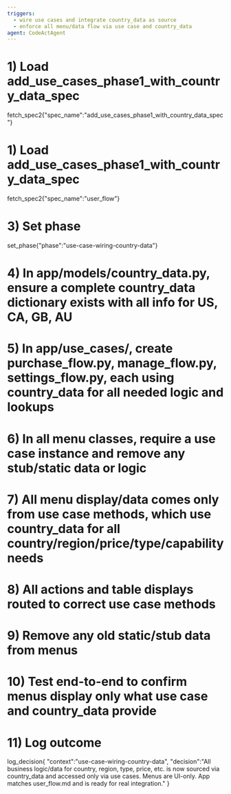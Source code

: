```yaml
---
triggers:
  - wire use cases and integrate country_data as source
  - enforce all menu/data flow via use case and country_data
agent: CodeActAgent
---
```


# 1) Load add_use_cases_phase1_with_country_data_spec
fetch_spec2{"spec_name":"add_use_cases_phase1_with_country_data_spec"}

# 1) Load add_use_cases_phase1_with_country_data_spec
fetch_spec2{"spec_name":"user_flow"}

# 3) Set phase
set_phase{"phase":"use-case-wiring-country-data"}

# 4) In app/models/country_data.py, ensure a complete country_data dictionary exists with all info for US, CA, GB, AU
# 5) In app/use_cases/, create purchase_flow.py, manage_flow.py, settings_flow.py, each using country_data for all needed logic and lookups
# 6) In all menu classes, require a use case instance and remove any stub/static data or logic
# 7) All menu display/data comes only from use case methods, which use country_data for all country/region/price/type/capability needs
# 8) All actions and table displays routed to correct use case methods
# 9) Remove any old static/stub data from menus
# 10) Test end-to-end to confirm menus display only what use case and country_data provide

# 11) Log outcome
log_decision{
  "context":"use-case-wiring-country-data",
  "decision":"All business logic/data for country, region, type, price, etc. is now sourced via country_data and accessed only via use cases. Menus are UI-only. App matches user_flow.md and is ready for real integration."
}
